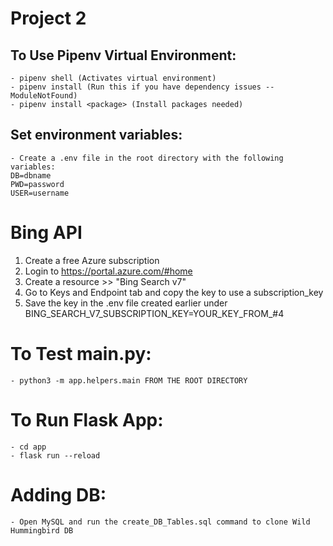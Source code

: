 # Project 2

## To Use Pipenv Virtual Environment:
    - pipenv shell (Activates virtual environment)
    - pipenv install (Run this if you have dependency issues -- ModuleNotFound)
    - pipenv install <package> (Install packages needed)

## Set environment variables:
    - Create a .env file in the root directory with the following variables:
    DB=dbname
    PWD=password
    USER=username

# Bing API 
  1. Create a free Azure subscription
  2. Login to https://portal.azure.com/#home 
  3. Create a resource >> "Bing Search v7"
  4. Go to Keys and Endpoint tab and copy the key to use a subscription_key
  5. Save the key in the .env file created earlier under BING_SEARCH_V7_SUBSCRIPTION_KEY=YOUR_KEY_FROM_#4

# To Test main.py:
    - python3 -m app.helpers.main FROM THE ROOT DIRECTORY

# To Run Flask App:
    - cd app
    - flask run --reload

# Adding DB:
    - Open MySQL and run the create_DB_Tables.sql command to clone Wild Hummingbird DB 
